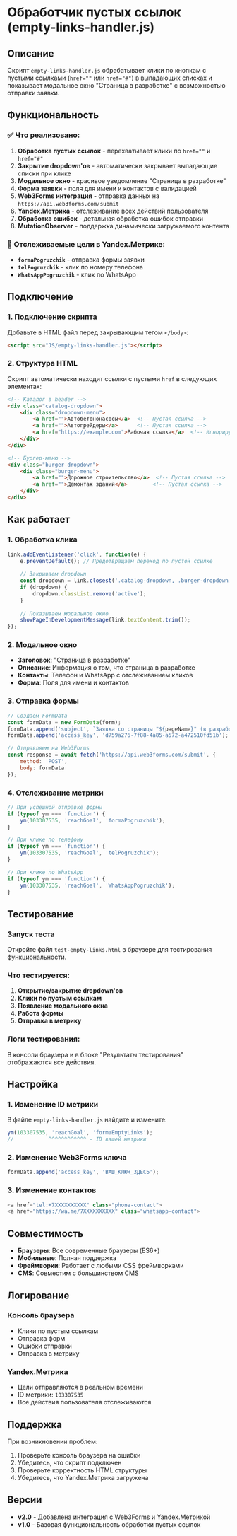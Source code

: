 # Обработчик пустых ссылок (empty-links-handler.js)

## Описание

Скрипт `empty-links-handler.js` обрабатывает клики по кнопкам с пустыми ссылками (`href=""` или `href="#"`) в выпадающих списках и показывает модальное окно "Страница в разработке" с возможностью отправки заявки.

## Функциональность

### ✅ Что реализовано:

1. **Обработка пустых ссылок** - перехватывает клики по `href=""` и `href="#"`
2. **Закрытие dropdown'ов** - автоматически закрывает выпадающие списки при клике
3. **Модальное окно** - красивое уведомление "Страница в разработке"
4. **Форма заявки** - поля для имени и контактов с валидацией
5. **Web3Forms интеграция** - отправка данных на `https://api.web3forms.com/submit`
6. **Yandex.Метрика** - отслеживание всех действий пользователя
7. **Обработка ошибок** - детальная обработка ошибок отправки
8. **MutationObserver** - поддержка динамически загружаемого контента

### 🎯 Отслеживаемые цели в Yandex.Метрике:

- **`formaPogruzchik`** - отправка формы заявки
- **`telPogruzchik`** - клик по номеру телефона
- **`WhatsAppPogruzchik`** - клик по WhatsApp

## Подключение

### 1. Подключение скрипта

Добавьте в HTML файл перед закрывающим тегом `</body>`:

```html
<script src="JS/empty-links-handler.js"></script>
```

### 2. Структура HTML

Скрипт автоматически находит ссылки с пустыми `href` в следующих элементах:

```html
<!-- Каталог в header -->
<div class="catalog-dropdown">
    <div class="dropdown-menu">
        <a href="">Автобетононасосы</a>  <!-- Пустая ссылка -->
        <a href="">Автогрейдеры</a>      <!-- Пустая ссылка -->
        <a href="https://example.com">Рабочая ссылка</a>  <!-- Игнорируется -->
    </div>
</div>

<!-- Бургер-меню -->
<div class="burger-dropdown">
    <div class="burger-menu">
        <a href="">Дорожное строительство</a>  <!-- Пустая ссылка -->
        <a href="">Демонтаж зданий</a>        <!-- Пустая ссылка -->
    </div>
</div>
```

## Как работает

### 1. Обработка клика

```javascript
link.addEventListener('click', function(e) {
    e.preventDefault(); // Предотвращаем переход по пустой ссылке
    
    // Закрываем dropdown
    const dropdown = link.closest('.catalog-dropdown, .burger-dropdown, .burger-menu');
    if (dropdown) {
        dropdown.classList.remove('active');
    }
    
    // Показываем модальное окно
    showPageInDevelopmentMessage(link.textContent.trim());
});
```

### 2. Модальное окно

- **Заголовок**: "Страница в разработке"
- **Описание**: Информация о том, что страница в разработке
- **Контакты**: Телефон и WhatsApp с отслеживанием кликов
- **Форма**: Поля для имени и контактов

### 3. Отправка формы

```javascript
// Создаем FormData
const formData = new FormData(form);
formData.append('subject', `Заявка со страницы "${pageName}" (в разработке)`);
formData.append('access_key', 'd759a276-7f88-4a85-a572-a472510fd51b');

// Отправляем на Web3Forms
const response = await fetch('https://api.web3forms.com/submit', {
    method: 'POST',
    body: formData
});
```

### 4. Отслеживание метрики

```javascript
// При успешной отправке формы
if (typeof ym === 'function') {
    ym(103307535, 'reachGoal', 'formaPogruzchik');
}

// При клике по телефону
if (typeof ym === 'function') {
    ym(103307535, 'reachGoal', 'telPogruzchik');
}

// При клике по WhatsApp
if (typeof ym === 'function') {
    ym(103307535, 'reachGoal', 'WhatsAppPogruzchik');
}
```

## Тестирование

### Запуск теста

Откройте файл `test-empty-links.html` в браузере для тестирования функциональности.

### Что тестируется:

1. **Открытие/закрытие dropdown'ов**
2. **Клики по пустым ссылкам**
3. **Появление модального окна**
4. **Работа формы**
5. **Отправка в метрику**

### Логи тестирования:

В консоли браузера и в блоке "Результаты тестирования" отображаются все действия.

## Настройка

### 1. Изменение ID метрики

В файле `empty-links-handler.js` найдите и измените:

```javascript
ym(103307535, 'reachGoal', 'formaEmptyLinks');
//           ^^^^^^^^^^^^ - ID вашей метрики
```

### 2. Изменение Web3Forms ключа

```javascript
formData.append('access_key', 'ВАШ_КЛЮЧ_ЗДЕСЬ');
```

### 3. Изменение контактов

```javascript
<a href="tel:+7XXXXXXXXXX" class="phone-contact">
<a href="https://wa.me/7XXXXXXXXXX" class="whatsapp-contact">
```

## Совместимость

- **Браузеры**: Все современные браузеры (ES6+)
- **Мобильные**: Полная поддержка
- **Фреймворки**: Работает с любыми CSS фреймворками
- **CMS**: Совместим с большинством CMS

## Логирование

### Консоль браузера

- Клики по пустым ссылкам
- Отправка форм
- Ошибки отправки
- Отправка в метрику

### Yandex.Метрика

- Цели отправляются в реальном времени
- ID метрики: `103307535`
- Все действия пользователя отслеживаются

## Поддержка

При возникновении проблем:

1. Проверьте консоль браузера на ошибки
2. Убедитесь, что скрипт подключен
3. Проверьте корректность HTML структуры
4. Убедитесь, что Yandex.Метрика загружена

## Версии

- **v2.0** - Добавлена интеграция с Web3Forms и Yandex.Метрикой
- **v1.0** - Базовая функциональность обработки пустых ссылок
